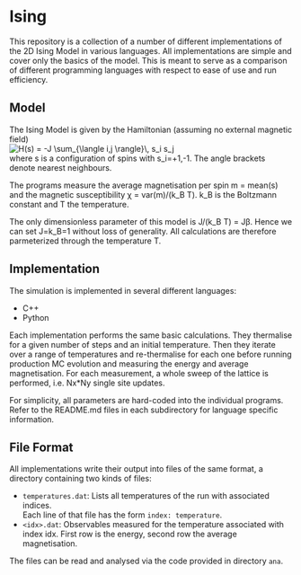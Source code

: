# Ising
This repository is a collection of a number of different implementations of the 2D Ising Model in various languages.
All implementations are simple and cover only the basics of the model.
This is meant to serve as a comparison of different programming languages with respect to ease of use and run efficiency.

## Model
The Ising Model is given by the Hamiltonian (assuming no external magnetic field)  
<img src="https://latex.codecogs.com/svg.latex?H(s)&space;=&space;-J&space;\sum_{\langle&space;i,j&space;\rangle}\,&space;s_i&space;s_j" title="H(s) = -J \sum_{\langle i,j \rangle}\, s_i s_j" />  
where s is a configuration of spins with s_i=+1,-1. The angle brackets denote nearest neighbours.  

The programs measure the average magnetisation per spin m = mean(s) and the magnetic susceptibility χ = var(m)/(k_B T).
k_B is the Boltzmann constant and T the temperature.

The only dimensionless parameter of this model is J/(k_B T) = Jβ.
Hence we can set J=k_B=1 without loss of generality.
All calculations are therefore parmeterized through the temperature T.

## Implementation
The simulation is implemented in several different languages:
- C++
- Python

Each implementation performs the same basic calculations.
They thermalise for a given number of steps and an initial temperature.
Then they iterate over a range of temperatures and re-thermalise for each one before running production MC evolution and
measuring the energy and average magnetisation.
For each measurement, a whole sweep of the lattice is performed, i.e. Nx*Ny single site updates.

For simplicity, all parameters are hard-coded into the individual programs.
Refer to the README.md files in each subdirectory for language specific information.

## File Format
All implementations write their output into files of the same format, a directory containing two kinds of files:
- `temperatures.dat`: Lists all temperatures of the run with associated indices.  
                      Each line of that file has the form `index: temperature`.
- `<idx>.dat`: Observables measured for the temperature associated with index idx.
               First row is the energy, second row the average magnetisation.
               
The files can be read and analysed via the code provided in directory `ana`.
